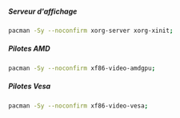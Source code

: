 ##### Serveur d'affichage
```bash
pacman -Sy --noconfirm xorg-server xorg-xinit;
```

##### Pilotes AMD
```bash
pacman -Sy --noconfirm xf86-video-amdgpu;
```

##### Pilotes Vesa
```bash
pacman -Sy --noconfirm xf86-video-vesa;
```
